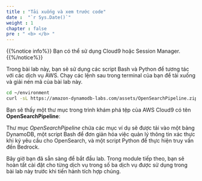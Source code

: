 ```yaml
---
title : "Tải xuống và xem trước code"
date :  "`r Sys.Date()`" 
weight : 1 
chapter : false
pre : " <b> </b> "
---
```


{{%notice info%}}
Bạn có thể sử dụng Cloud9 hoặc Session Manager.
{{%/notice%}}

Trong bài lab này, bạn sẽ sử dụng các script Bash và Python để tương tác với các dịch vụ AWS. Chạy các lệnh sau trong terminal của bạn để tải xuống và giải nén mã của bài lab này.

```bash
cd ~/environment
curl -sL https://amazon-dynamodb-labs.com/assets/OpenSearchPipeline.zip -o OpenSearchPipeline.zip && unzip -oq OpenSearchPipeline.zip && rm OpenSearchPipeline.zip
```

Bạn sẽ thấy một thư mục trong trình khám phá tệp của AWS Cloud9 có tên **OpenSearchPipeline**:

Thư mục _OpenSearchPipeline_ chứa các mục ví dụ sẽ được tải vào một bảng DynamoDB, một script Bash để đơn giản hóa việc quản lý thông tin xác thực khi ký yêu cầu cho OpenSearch, và một script Python để thực hiện truy vấn đến Bedrock.

Bây giờ bạn đã sẵn sàng để bắt đầu lab. Trong module tiếp theo, bạn sẽ hoàn tất cài đặt cho từng dịch vụ trong số ba dịch vụ được sử dụng trong bài lab này trước khi tiến hành tích hợp chúng.